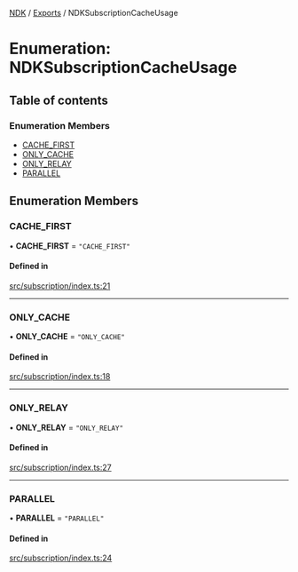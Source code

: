 [NDK](../README.md) / [Exports](../modules.md) / NDKSubscriptionCacheUsage

# Enumeration: NDKSubscriptionCacheUsage

## Table of contents

### Enumeration Members

- [CACHE\_FIRST](NDKSubscriptionCacheUsage.md#cache_first)
- [ONLY\_CACHE](NDKSubscriptionCacheUsage.md#only_cache)
- [ONLY\_RELAY](NDKSubscriptionCacheUsage.md#only_relay)
- [PARALLEL](NDKSubscriptionCacheUsage.md#parallel)

## Enumeration Members

### CACHE\_FIRST

• **CACHE\_FIRST** = ``"CACHE_FIRST"``

#### Defined in

[src/subscription/index.ts:21](https://github.com/nostr-dev-kit/ndk/blob/fece2d0/src/subscription/index.ts#L21)

___

### ONLY\_CACHE

• **ONLY\_CACHE** = ``"ONLY_CACHE"``

#### Defined in

[src/subscription/index.ts:18](https://github.com/nostr-dev-kit/ndk/blob/fece2d0/src/subscription/index.ts#L18)

___

### ONLY\_RELAY

• **ONLY\_RELAY** = ``"ONLY_RELAY"``

#### Defined in

[src/subscription/index.ts:27](https://github.com/nostr-dev-kit/ndk/blob/fece2d0/src/subscription/index.ts#L27)

___

### PARALLEL

• **PARALLEL** = ``"PARALLEL"``

#### Defined in

[src/subscription/index.ts:24](https://github.com/nostr-dev-kit/ndk/blob/fece2d0/src/subscription/index.ts#L24)
